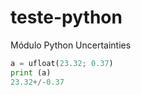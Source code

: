 # teste-python

Módulo Python Uncertainties

```python                         
a = ufloat(23.32; 0.37) 
print (a)
23.32+/-0.37
```


